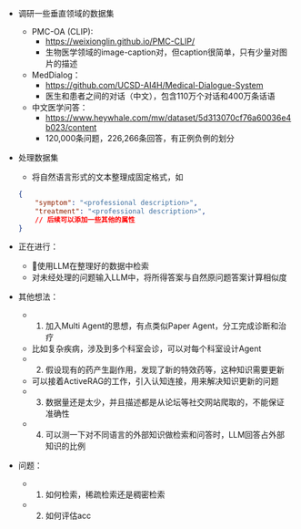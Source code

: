 - 调研一些垂直领域的数据集
	- PMC-OA (CLIP):
		- https://weixionglin.github.io/PMC-CLIP/
		- 生物医学领域的image-caption对，但caption很简单，只有少量对图片的描述
	- MedDialog：
		- https://github.com/UCSD-AI4H/Medical-Dialogue-System
		- 医生和患者之间的对话（中文），包含110万个对话和400万条话语
	- 中文医学问答：
		- https://www.heywhale.com/mw/dataset/5d313070cf76a60036e4b023/content
		- 120,000条问题，226,266条回答，有正例负例的划分
- 处理数据集
	- 将自然语言形式的文本整理成固定格式，如

	```json
	{
		"symptom": "<professional description>",
		"treatment": "<professional description>",
        // 后续可以添加一些其他的属性
	}
	```

- 正在进行：
	- 🚩使用LLM在整理好的数据中检索
	- 对未经处理的问题输入LLM中，将所得答案与自然原问题答案计算相似度
- 其他想法：
	- 1. 加入Multi Agent的思想，有点类似Paper Agent，分工完成诊断和治疗
	- 比如复杂疾病，涉及到多个科室会诊，可以对每个科室设计Agent
	- 2. 假设现有的药产生副作用，发现了新的特效药等，这种知识需要更新
	- 可以接着ActiveRAG的工作，引入认知连接，用来解决知识更新的问题
	- 3. 数据量还是太少，并且描述都是从论坛等社交网站爬取的，不能保证准确性
	- 4. 可以测一下对不同语言的外部知识做检索和问答时，LLM回答占外部知识的比例
- 问题：
	- 1. 如何检索，稀疏检索还是稠密检索
	- 2. 如何评估acc